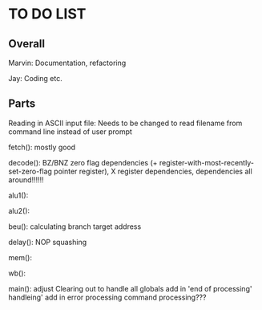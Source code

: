 # TO DO LIST

## Overall
Marvin: Documentation, refactoring

Jay: Coding etc.

## Parts
Reading in ASCII input file: Needs to be changed to read filename from command line instead of user prompt

fetch(): mostly good

decode(): BZ/BNZ zero flag dependencies (+ register-with-most-recently-set-zero-flag pointer register), X register dependencies, dependencies all around!!!!!!

alu1(): 

alu2():

beu(): calculating branch target address

delay(): NOP squashing

mem():

wb():

main(): adjust Clearing out to handle all globals
        add in 'end of processing' handleing'
        add in error processing
        command processing???

